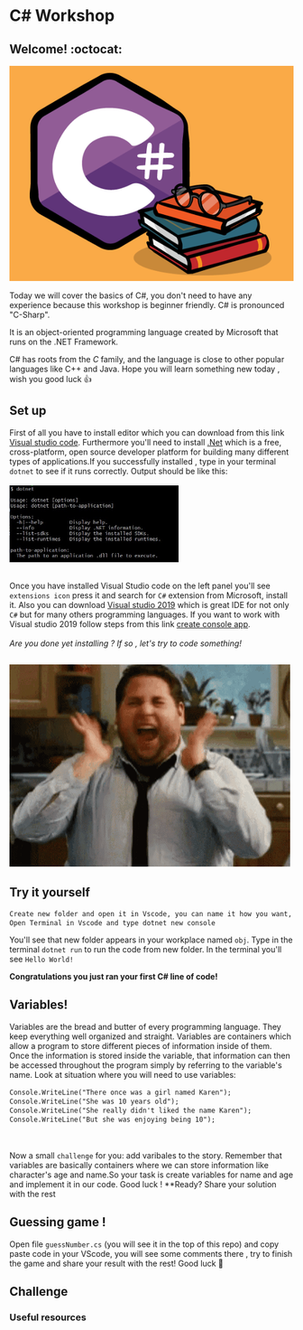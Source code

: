 # C# Workshop

## Welcome! :octocat:

![becode](./images/ccc.png)

Today we will cover the basics of C#, you don't need to have any experience because this workshop is beginner friendly.
C# is pronounced "C-Sharp".

It is an object-oriented programming language created by Microsoft that runs on the .NET Framework.

C# has roots from the _C_ family, and the language is close to other popular languages like C++ and Java.
Hope you will learn something new today , wish you good luck 👍

## Set up

First of all you have to install editor which you can download from this link <a href="https://visualstudio.microsoft.com/vs/community/"> Visual studio code</a>.
Furthermore you'll need to install <a href="https://dotnet.microsoft.com/download"> .Net</a> which is a free, cross-platform, open source developer platform for building many different types of applications.If you successfully installed , type in your terminal `dotnet` to see if it runs correctly.
Output should be like this:
<br></br>
<img src="images/output.jpg" width="300">
##
Once you have installed Visual Studio code on the left panel you'll see `extensions icon` press it and search for `C#` extension from Microsoft, install it.
Also you can download <a href="https://visualstudio.microsoft.com/downloads/"> Visual studio 2019</a> which is great IDE for not only `C#` but for many others programming languages.
If you want to work with Visual studio 2019 follow steps from this link <a href="https://docs.microsoft.com/en-us/visualstudio/get-started/csharp/tutorial-console?view=vs-2019">create console app</a>.
<br></br>
_Are you done yet installing ? If so , let's try to code something!_
##

![excited](images/gif.gif)

## Try it yourself

```
Create new folder and open it in Vscode, you can name it how you want,
Open Terminal in Vscode and type dotnet new console
```

You'll see that new folder appears in your workplace named `obj`.
Type in the terminal `dotnet run` to run the code from new folder.
In the terminal you'll see `Hello World!`

**Congratulations you just ran your first C# line of code!**


## Variables!
Variables are the bread and butter of every programming language. They keep everything well organized  and straight. Variables are containers which allow a program to store different pieces of information inside of them. Once the information is stored inside the variable, that information can then be accessed throughout the program simply by referring to the variable's name.
Look at situation where you will need to use variables:
<br>
``` 
Console.WriteLine("There once was a girl named Karen"); 
Console.WriteLine("She was 10 years old");
Console.WriteLine("She really didn't liked the name Karen");
Console.WriteLine("But she was enjoying being 10");
```
<br></br>
Now a small `challenge` for you: add varibales to the story. Remember that variables are basically containers where we can store information like character's age and name.So your task is create variables for name and age and implement it in our code. Good luck !
**Ready? Share your solution with the rest
<br>

## Guessing game !
Open file `guessNumber.cs` (you will see it in the top of this repo) and copy paste code in your VScode, you will see some comments there , try to finish the game and share your result with the rest! Good luck :muscle:

## Challenge

### Useful resources
